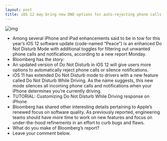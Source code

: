 ```yaml
---
layout: post
title: iOS 12 may bring new DND options for auto-rejecting phone calls and muting notifications
---
```

![img](http://media.idownloadblog.com/wp-content/uploads/2017/09/do-not-disturb-while-driving-tute-1-.png)
* Among several iPhone and iPad enhancements said to be in tow for this year’s iOS 12 software update (code-named “Peace”) is an enhanced Do Not Disturb Mode with additional toggles for filtering out unwanted phone calls and notifications, according to a new report Monday.
* Bloomberg has the story:
* An updated version of Do Not Disturb in iOS 12 will give users more options to automatically reject phone calls or silence notifications.
* iOS 11 has extended Do Not Disturb mode to drivers with a new feature called Do Not Disturb While Driving. As the name suggests, this new mode silences all incoming phone calls and notifications when your iPhone determines you’re currently driving.
* TUTORIAL: Customizing Do Not Disturb While Driving response on iPhone
* Bloomberg has shared other interesting details pertaining to Apple’s renewed focus on software quality. As previously reported, engineering teams should have more time to work on new features and focus on under-the-hood refinements in an effort to curb bugs and flaws.
* What do you make of Bloomberg’s report?
* Leave your comment below.

